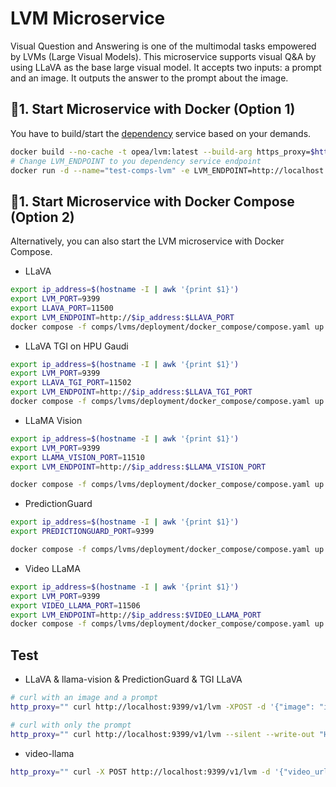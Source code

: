# LVM Microservice

Visual Question and Answering is one of the multimodal tasks empowered by LVMs (Large Visual Models). This microservice supports visual Q&A by using LLaVA as the base large visual model. It accepts two inputs: a prompt and an image. It outputs the answer to the prompt about the image.

## 🚀1. Start Microservice with Docker (Option 1)

You have to build/start the [dependency](./integrations/dependency/) service based on your demands.

```bash
docker build --no-cache -t opea/lvm:latest --build-arg https_proxy=$https_proxy --build-arg http_proxy=$http_proxy  -f comps/lvms/src/Dockerfile .
# Change LVM_ENDPOINT to you dependency service endpoint
docker run -d --name="test-comps-lvm" -e LVM_ENDPOINT=http://localhost:8399 -e http_proxy=$http_proxy -e https_proxy=$https_proxy -p 9399:9399 --ipc=host opea/lvm:latest
```

## 🚀1. Start Microservice with Docker Compose (Option 2)

Alternatively, you can also start the LVM microservice with Docker Compose.

- LLaVA

```bash
export ip_address=$(hostname -I | awk '{print $1}')
export LVM_PORT=9399
export LLAVA_PORT=11500
export LVM_ENDPOINT=http://$ip_address:$LLAVA_PORT
docker compose -f comps/lvms/deployment/docker_compose/compose.yaml up llava-service lvm-llava -d
```

- LLaVA TGI on HPU Gaudi

```bash
export ip_address=$(hostname -I | awk '{print $1}')
export LVM_PORT=9399
export LLAVA_TGI_PORT=11502
export LVM_ENDPOINT=http://$ip_address:$LLAVA_TGI_PORT
docker compose -f comps/lvms/deployment/docker_compose/compose.yaml up llava-tgi-service lvm-llava-tgi -d
```

- LLaMA Vision

```bash
export ip_address=$(hostname -I | awk '{print $1}')
export LVM_PORT=9399
export LLAMA_VISION_PORT=11510
export LVM_ENDPOINT=http://$ip_address:$LLAMA_VISION_PORT

docker compose -f comps/lvms/deployment/docker_compose/compose.yaml up lvm-llama-vision llama-vision-service -d
```

- PredictionGuard

```bash
export ip_address=$(hostname -I | awk '{print $1}')
export PREDICTIONGUARD_PORT=9399

docker compose -f comps/lvms/deployment/docker_compose/compose.yaml up predictionguard-service -d
```

- Video LLaMA

```bash
export ip_address=$(hostname -I | awk '{print $1}')
export LVM_PORT=9399
export VIDEO_LLAMA_PORT=11506
export LVM_ENDPOINT=http://$ip_address:$VIDEO_LLAMA_PORT
docker compose -f comps/lvms/deployment/docker_compose/compose.yaml up video-llama-service lvm-video-llama -d
```

## Test

- LLaVA & llama-vision & PredictionGuard & TGI LLaVA

```bash
# curl with an image and a prompt
http_proxy="" curl http://localhost:9399/v1/lvm -XPOST -d '{"image": "iVBORw0KGgoAAAANSUhEUgAAAAoAAAAKCAYAAACNMs+9AAAAFUlEQVR42mP8/5+hnoEIwDiqkL4KAcT9GO0U4BxoAAAAAElFTkSuQmCC", "prompt":"What is this?"}' -H 'Content-Type: application/json'

# curl with only the prompt
http_proxy="" curl http://localhost:9399/v1/lvm --silent --write-out "HTTPSTATUS:%{http_code}" -XPOST -d '{"image": "", "prompt":"What is deep learning?"}' -H 'Content-Type: application/json'
```

- video-llama

```bash
http_proxy="" curl -X POST http://localhost:9399/v1/lvm -d '{"video_url":"https://github.com/DAMO-NLP-SG/Video-LLaMA/raw/main/examples/silence_girl.mp4","chunk_start": 0,"chunk_duration": 9,"prompt":"What is the person doing?","max_new_tokens": 150}' -H 'Content-Type: application/json'
```
